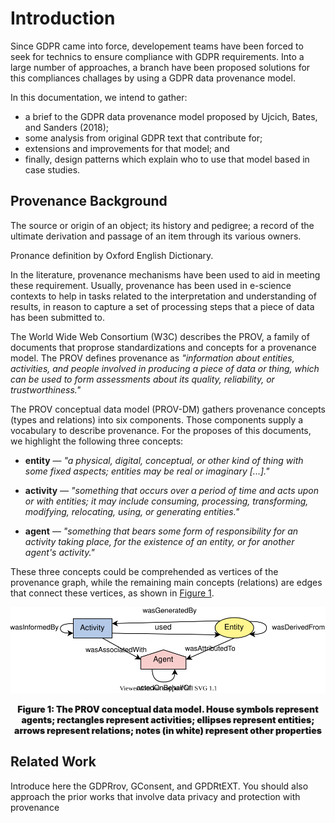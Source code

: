 <link href="/css/styles.css" rel="stylesheet" />


# Introduction

Since GDPR came into force, developement teams have been forced to seek for technics to ensure compliance with GDPR requirements. Into a large number of approaches, a branch have been proposed solutions for this compliances challages by using a GDPR data provenance model.

In this documentation, we intend to gather:

* a brief to the GDPR data provenance model proposed by Ujcich, Bates, and Sanders (2018);
* some analysis from original GDPR text that contribute for;
* extensions and improvements for that model; and
* finally, design patterns which explain who to use that model based in case studies.

## Provenance Background

<div class="quote">
    <p>
        The source or origin of an object; its history and pedigree; a record of the ultimate derivation and passage of an item through its various owners.
    </p>
    <span>
        Pronance definition by Oxford English Dictionary.
    </span>
</div>

In the literature, provenance mechanisms have been used to aid in meeting these requirement. Usually, provenance has been used in e-science contexts to help in tasks related to the interpretation and understanding of results, in reason to capture a set of processing steps that a piece of data has been submitted to.

The World Wide Web Consortium (W3C) describes the PROV, a family of documents that proprose standardizations and concepts for a provenance model. The PROV defines provenance as _"information about entities, activities, and people involved in producing a piece of data or thing, which can be used to form assessments about its quality, reliability, or trustworthiness."_

The PROV conceptual data model (PROV-DM) gathers provenance concepts (types and relations) into six components. Those components supply a vocabulary to describe provenance. For the proposes of this documents, we highlight the following three concepts:

* **entity** &#8212; _"a physical, digital, conceptual, or other kind of thing with some fixed aspects; entities may be real or imaginary [...]."_

* **activity** &#8212; _"something that occurs over a period of time and acts upon or with entities; it may include consuming, processing, transforming, modifying, relocating, using, or generating entities."_

* **agent** &#8212; _"something that bears some form of responsibility for an activity taking place, for the existence of an entity, or for another agent's activity."_

These three concepts could be comprehended as vertices of the provenance graph, while the remaining main concepts (relations) are edges that connect these vertices, as shown in <a href="#Figure1">Figure 1</a>.

<div id="Figure1" style="text-align:center;font-weight:900">
    <img src="/img/PROV.svg">
    <p class="caption">
        Figure 1: The PROV conceptual data model. House symbols represent agents; rectangles represent activities; ellipses represent entities; arrows represent relations; notes (in white) represent other properties
    </p>
</div>

## Related Work

Introduce here the GDPRrov, GConsent, and GPDRtEXT.
You should also approach the prior works that involve data privacy and protection with provenance 

<!--
## References

### Footnotes

[1#ujcich2018provenance] ujcich2018provenance 

[#aldeco2008provenance] aldeco2008provenance

[martin2012provenance] martin2012provenance

[#bartolini2015using] bartolini2015using
-->

